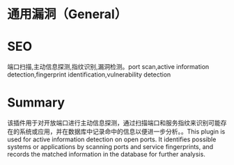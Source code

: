 # 通用漏洞（General）
# SEO
端口扫描,主动信息探测,指纹识别,漏洞检测。port scan,active information detection,fingerprint identification,vulnerability detection
# Summary
该插件用于对开放端口进行主动信息探测，通过扫描端口和服务指纹来识别可能存在的系统或应用，并在数据库中记录命中的信息以便进一步分析。。This plugin is used for active information detection on open ports. It identifies possible systems or applications by scanning ports and service fingerprints, and records the matched information in the database for further analysis.
